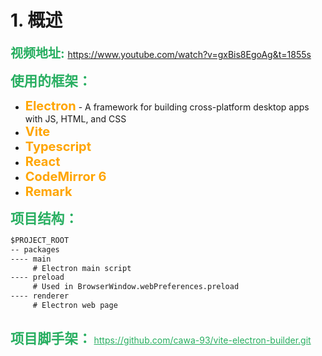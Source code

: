 # 1. 概述

<span style="font-size:1.25rem;color:#27ae60;font-weight:bolder">视频地址: </span><a href="https://www.youtube.com/watch?v=gxBis8EgoAg&t=1855s" style="text-decoration:underline;color: #27ae60">https://www.youtube.com/watch?v=gxBis8EgoAg&t=1855s</a>

<span style="font-size:1.35rem;color:#27ae60;font-weight:bolder">使用的框架：</span>

- <span style="font-size:1.25rem;color:orange;font-weight:bolder">Electron</span> - A framework for building cross-platform desktop apps with JS, HTML, and CSS 
- <span style="font-size:1.25rem;color:orange;font-weight:bolder">Vite</span> 
- <span style="font-size:1.25rem;color:orange;font-weight:bolder">Typescript</span>
- <span style="font-size:1.25rem;color:orange;font-weight:bolder">React</span>
- <span style="font-size:1.25rem;color:orange;font-weight:bolder">CodeMirror 6</span>
- <span style="font-size:1.25rem;color:orange;font-weight:bolder">Remark</span>

<span style="font-size:1.35rem;color:#27ae60;font-weight:bolder">项目结构：</span>

```txt 
$PROJECT_ROOT
-- packages
---- main
     # Electron main script
---- preload
     # Used in BrowserWindow.webPreferences.preload
---- renderer
     # Electron web page 
```

<div style="margin-top: 2em"></div>
<span style="font-size:1.35rem;color:#27ae60;font-weight:bolder">项目脚手架：</span> 
<a href="https://github.com/cawa-93/vite-electron-builder.git" style="text-decoration:underline;color: #27ae60">https://github.com/cawa-93/vite-electron-builder.git</a>

